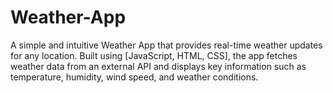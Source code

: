 # Weather-App
A simple and intuitive Weather App that provides real-time weather updates for any location. Built using [JavaScript, HTML, CSS], the app fetches weather data from an external API and displays key information such as temperature, humidity, wind speed, and weather conditions.
